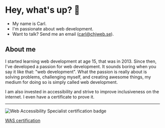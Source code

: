 # Hey, what's up? 👋

- My name is Carl.
- I'm passionate about web development.
- Want to talk? Send me an email ([carl@chjweb.se](mailto:carl@chjweb.se)).

## About me
I started learning web development at age 15, that was in 2013. Since then, I've developed a passion for web development. It sounds boring when you say it like that: "web development". What the passion is really about is solving problems, challenging myself, and creating awesome things, my medium for doing so is simply called web development.

I am also invested in accessibility and strive to improve inclusiveness on the internet. I even have a certificate to prove it.

---

![Web Accessibility Specialist certification badge](https://github.com/Plazide/Plazide/assets/20641118/b494b2fb-abcf-4fb6-b304-4790451d64e3)

[WAS certification](https://www.credly.com/badges/9fc36390-b7f4-424b-8516-744567b7deb6/public_url)



<!--
**Plazide/Plazide** is a ✨ _special_ ✨ repository because its `README.md` (this file) appears on your GitHub profile.

Here are some ideas to get you started:

- 🔭 I’m currently working on ...
- 🌱 I’m currently learning ...
- 👯 I’m looking to collaborate on ...
- 🤔 I’m looking for help with ...
- 💬 Ask me about ...
- 📫 How to reach me: ...
- 😄 Pronouns: ...
- ⚡ Fun fact: ...
-->
